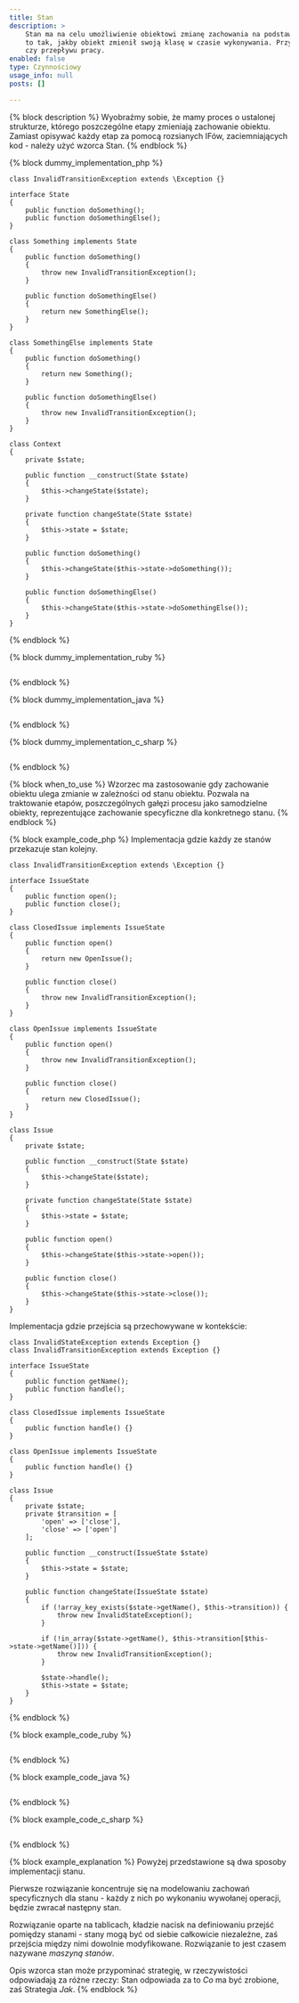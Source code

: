 ```yaml
---
title: Stan
description: >
    Stan ma na celu umożliwienie obiektowi zmianę zachowania na podstawie zmiany wewnętrznego stanu. W efekcie wygląda
    to tak, jakby obiekt zmienił swoją klasę w czasie wykonywania. Przydatny przy implementacji procesów biznesowych
    czy przepływu pracy.
enabled: false
type: Czynnościowy
usage_info: null 
posts: []

---
```

{% block description %}
Wyobraźmy sobie, że mamy proces o ustalonej strukturze, którego poszczególne etapy zmieniają zachowanie obiektu.
Zamiast opisywać każdy etap za pomocą rozsianych IFów, zaciemniających kod - należy użyć wzorca Stan.
{% endblock %}

{% block dummy_implementation_php %}
```language-php
class InvalidTransitionException extends \Exception {}

interface State
{
    public function doSomething();
    public function doSomethingElse();
}

class Something implements State
{
    public function doSomething()
    {
        throw new InvalidTransitionException();
    }

    public function doSomethingElse()
    {
        return new SomethingElse();
    }
}

class SomethingElse implements State
{
    public function doSomething()
    {
        return new Something();
    }

    public function doSomethingElse()
    {
        throw new InvalidTransitionException();
    }
}

class Context
{
    private $state;

    public function __construct(State $state)
    {
        $this->changeState($state);
    }

    private function changeState(State $state)
    {
        $this->state = $state;
    }

    public function doSomething()
    {
        $this->changeState($this->state->doSomething());
    }

    public function doSomethingElse()
    {
        $this->changeState($this->state->doSomethingElse());
    }
}
```
{% endblock %}

{% block dummy_implementation_ruby %}
```language-ruby

```
{% endblock %}

{% block dummy_implementation_java %}
```language-java

```
{% endblock %}

{% block dummy_implementation_c_sharp %}
```language-csharp

```
{% endblock %}

{% block when_to_use %}
Wzorzec ma zastosowanie gdy zachowanie obiektu ulega zmianie w zależności od stanu obiektu.
Pozwala na traktowanie etapów, poszczególnych gałęzi procesu jako samodzielne obiekty, reprezentujące zachowanie specyficzne
dla konkretnego stanu.
{% endblock %}

{% block example_code_php %}
Implementacja gdzie każdy ze stanów przekazuje stan kolejny.

```language-php
class InvalidTransitionException extends \Exception {}

interface IssueState
{
    public function open();
    public function close();
}

class ClosedIssue implements IssueState
{
    public function open()
    {
        return new OpenIssue();
    }

    public function close()
    {
        throw new InvalidTransitionException();
    }
}

class OpenIssue implements IssueState
{
    public function open()
    {
        throw new InvalidTransitionException();
    }

    public function close()
    {
        return new ClosedIssue();
    }
}

class Issue
{
    private $state;

    public function __construct(State $state)
    {
        $this->changeState($state);
    }

    private function changeState(State $state)
    {
        $this->state = $state;
    }

    public function open()
    {
        $this->changeState($this->state->open());
    }

    public function close()
    {
        $this->changeState($this->state->close());
    }
}
```

Implementacja gdzie przejścia są przechowywane w kontekście:

```language-php
class InvalidStateException extends Exception {}
class InvalidTransitionException extends Exception {}

interface IssueState
{
    public function getName();
    public function handle();
}

class ClosedIssue implements IssueState
{
    public function handle() {}
}

class OpenIssue implements IssueState
{
    public function handle() {}
}

class Issue
{
    private $state;
    private $transition = [
        'open' => ['close'],
        'close' => ['open']
    ];

    public function __construct(IssueState $state)
    {
        $this->state = $state;
    }

    public function changeState(IssueState $state)
    {
        if (!array_key_exists($state->getName(), $this->transition)) {
            throw new InvalidStateException();
        }

        if (!in_array($state->getName(), $this->transition[$this->state->getName()])) {
            throw new InvalidTransitionException();
        }

        $state->handle();
        $this->state = $state;
    }
}
```
{% endblock %}

{% block example_code_ruby %}
```language-ruby

```
{% endblock %}

{% block example_code_java %}
```language-java

```
{% endblock %}

{% block example_code_c_sharp %}
```language-csharp

```
{% endblock %}

{% block example_explanation %}
Powyżej przedstawione są dwa sposoby implementacji stanu.

Pierwsze rozwiązanie koncentruje się na modelowaniu zachowań specyficznych dla stanu - każdy z nich po wykonaniu wywołanej
operacji, będzie zwracał następny stan.

Rozwiązanie oparte na tablicach, kładzie nacisk na definiowaniu przejść pomiędzy stanami - stany mogą być od siebie całkowicie
niezależne, zaś przejścia między nimi dowolnie modyfikowane.
Rozwiązanie to jest czasem nazywane _maszyną stanów_.

Opis wzorca stan może przypominać strategię, w rzeczywistości odpowiadają za różne rzeczy: Stan odpowiada za to *Co* ma być zrobione,
zaś Strategia *Jak*.
{% endblock %}

